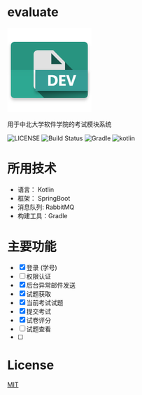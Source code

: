 # evaluate

![](./icon.png)

用于中北大学软件学院的考试模块系统

![LICENSE]()
![Build Status](https://travis-ci.com/youngxhui/evaluate.svg?token=njtvkNwPTgPqZDxjvXks&branch=master)
![Gradle](https://img.shields.io/badge/gradle-4.4-green.svg)
![kotlin](https://img.shields.io/badge/kotlin-1.2.21-orange.svg)

# 所用技术

- 语言： Kotlin
- 框架： SpringBoot
- 消息队列: RabbitMQ
- 构建工具：Gradle

# 主要功能

- [x] 登录 (学号)   
- [ ] 权限认证  
- [x] 后台异常邮件发送
- [x] 试题获取
- [x] 当前考试试题
- [x] 提交考试
- [x] 试卷评分
- [ ] 试题查看 
- [ ] 

# License

[MIT](./LICENSE)
